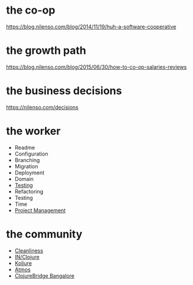 # the co-op

https://blog.nilenso.com/blog/2014/11/19/huh-a-software-cooperative

# the growth path

https://blog.nilenso.com/blog/2015/06/30/how-to-co-op-salaries-reviews


# the business decisions

https://nilenso.com/decisions

# the worker

* Readme
* Configuration
* Branching
* Migration
* Deployment
* Domain
* [Testing](testing/TESTING.md)
* Refactoring
* Testing
* Time
* [Project Management](project-management/project-management.md)

# the community

* [Cleanliness](https://nilenso.com/clean)
* [IN/Clojure](http://inclojure.org)
* [Koljure](https://www.meetup.com/Koljure)
* [Atmos](http://graphs.urbansciences.in/dashboard/db/atmos-pm25-data?panelId=7&fullscreen&from=1552734293258&to=1552820693258)
* [ClojureBridge Bangalore](https://clojurebridge.org)
